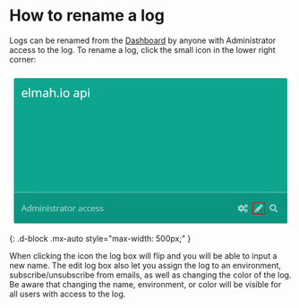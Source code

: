 # How to rename a log

Logs can be renamed from the [Dashboard](https://app.elmah.io/dashboard/) by anyone with Administrator access to the log. To rename a log, click the small <span class="fa fa-pencil"></span> icon in the lower right corner:

![Rename log](images/rename-log.png){: .d-block .mx-auto style="max-width: 500px;" }

When clicking the icon the log box will flip and you will be able to input a new name. The edit log box also let you assign the log to an environment, subscribe/unsubscribe from emails, as well as changing the color of the log. Be aware that changing the name, environment, or color will be visible for all users with access to the log.